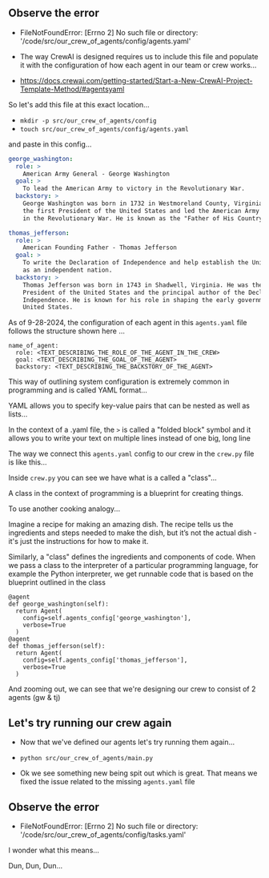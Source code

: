 ## Observe the error

- FileNotFoundError: [Errno 2] No such file or directory: '/code/src/our_crew_of_agents/config/agents.yaml'

- The way CrewAI is designed requires us to include this file and populate it with the configuration of how each agent in our team or crew works...

- https://docs.crewai.com/getting-started/Start-a-New-CrewAI-Project-Template-Method/#agentsyaml

So let's add this file at this exact location...

- `mkdir -p src/our_crew_of_agents/config`
- `touch src/our_crew_of_agents/config/agents.yaml`

and paste in this config...

```.yaml
george_washington:
  role: >
    American Army General - George Washington
  goal: >
    To lead the American Army to victory in the Revolutionary War.
  backstory: >
    George Washington was born in 1732 in Westmoreland County, Virginia. He was
    the first President of the United States and led the American Army to victory
    in the Revolutionary War. He is known as the "Father of His Country".

thomas_jefferson:
  role: >
    American Founding Father - Thomas Jefferson
  goal: >
    To write the Declaration of Independence and help establish the United States
    as an independent nation.
  backstory: >
    Thomas Jefferson was born in 1743 in Shadwell, Virginia. He was the third
    President of the United States and the principal author of the Declaration of
    Independence. He is known for his role in shaping the early government of the
    United States.
```

As of 9-28-2024, the configuration of each agent in this `agents.yaml` file follows the structure shown here ...

```
name_of_agent:
  role: <TEXT_DESCRIBING_THE_ROLE_OF_THE_AGENT_IN_THE_CREW>
  goal: <TEXT_DESCRIBING_THE_GOAL_OF_THE_AGENT>
  backstory: <TEXT_DESCRIBING_THE_BACKSTORY_OF_THE_AGENT>
```

This way of outlining system configuration is extremely common in programming and is called YAML format...

YAML allows you to specify key-value pairs that can be nested as well as lists...

In the context of a .yaml file, the `>` is called a "folded block" symbol and it allows you to write your text on multiple lines instead of one big, long line 

The way we connect this `agents.yaml` config to our crew in the `crew.py` file is like this...

Inside `crew.py` you can see we have what is a called a "class"...

A class in the context of programming is a blueprint for creating things.

To use another cooking analogy...

Imagine a recipe for making an amazing dish. The recipe tells us the ingredients and steps needed to make the dish, but it’s not the actual dish - it's just the instructions for how to make it.

Similarly, a "class" defines the ingredients and components of code. When we pass a class to the interpreter of a particular programming language, for example the Python interpreter, we get runnable code that is based on the blueprint outlined in the class

```
@agent
def george_washington(self):
  return Agent(
    config=self.agents_config['george_washington'],
    verbose=True
  )
@agent
def thomas_jefferson(self):
  return Agent(
    config=self.agents_config['thomas_jefferson'],
    verbose=True
  )
```

And zooming out, we can see that we're designing our crew to consist of 2 agents (gw & tj)

## Let's try running our crew again

- Now that we've defined our agents let's try running them again...

- `python src/our_crew_of_agents/main.py`

- Ok we see something new being spit out which is great. That means we fixed the issue related to the missing `agents.yaml` file

## Observe the error

- FileNotFoundError: [Errno 2] No such file or directory: '/code/src/our_crew_of_agents/config/tasks.yaml'

I wonder what this means...

Dun, Dun, Dun...